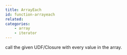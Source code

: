 ```yaml
---
title: ArrayEach
id: function-arrayeach
related:
categories:
    - array
    - iterator
---
```


call the given UDF/Closure with every value in the array.